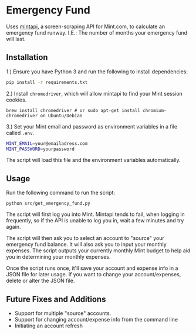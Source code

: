 # Emergency Fund

Uses [mintapi](https://github.com/mrooney/mintapi), a screen-scraping API for Mint.com, to calculate an emergency fund runway. I.E.: The number of months your emergency fund will last.

## Installation

1.) Ensure you have Python 3 and run the following to install dependencies:

```bash
pip install -r requirements.txt
```

2.) Install `chromedriver`, which will allow mintapi to find your Mint session cookies.

```
brew install chromedriver # or sudo apt-get install chromium-chromedriver on Ubuntu/Debian
```

3.) Set your Mint email and password as environment variables in a file called `.env`.

```bash
MINT_EMAIL=your@emailadress.com
MINT_PASSWORD=yourpassword
```

The script will load this file and the environment variables automatically.

## Usage

Run the following command to run the script:

```
python src/get_emergency_fund.py
```

The script will first log you into Mint. Mintapi tends to fail, when logging in frequently, so if the API is unable to log you in, wait a few minutes and try again.

The script will then ask you to select an account to "source" your emergency fund balance. It will also ask you to input your monthly expenses. The script outputs your currently monthly Mint budget to help aid you in determining your monthly expenses.

Once the script runs once, it'll save your account and expense info in a JSON file for later usage. If you want to change your account/expenses, delete or alter the JSON file.

## Future Fixes and Additions

* Support for multiple "source" accounts.
* Support for changing account/expense info from the command line
* Initiating an account refresh
